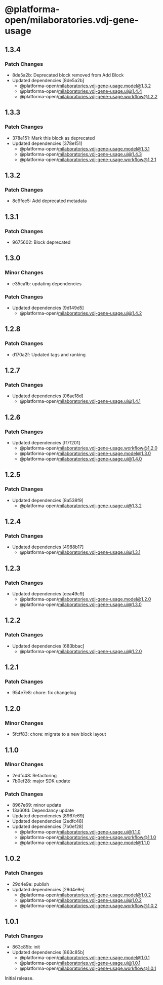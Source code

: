 # @platforma-open/milaboratories.vdj-gene-usage

## 1.3.4

### Patch Changes

- 8de5a2b: Deprecated block removed from Add Block
- Updated dependencies [8de5a2b]
  - @platforma-open/milaboratories.vdj-gene-usage.model@1.3.2
  - @platforma-open/milaboratories.vdj-gene-usage.ui@1.4.4
  - @platforma-open/milaboratories.vdj-gene-usage.workflow@1.2.2

## 1.3.3

### Patch Changes

- 378e151: Mark this block as deprecated
- Updated dependencies [378e151]
  - @platforma-open/milaboratories.vdj-gene-usage.model@1.3.1
  - @platforma-open/milaboratories.vdj-gene-usage.ui@1.4.3
  - @platforma-open/milaboratories.vdj-gene-usage.workflow@1.2.1

## 1.3.2

### Patch Changes

- 8c9fee5: Add deprecated metadata

## 1.3.1

### Patch Changes

- 9675602: Block deprecated

## 1.3.0

### Minor Changes

- e35ca1b: updating dependencies

### Patch Changes

- Updated dependencies [9d149d5]
  - @platforma-open/milaboratories.vdj-gene-usage.ui@1.4.2

## 1.2.8

### Patch Changes

- d170a2f: Updated tags and ranking

## 1.2.7

### Patch Changes

- Updated dependencies [06ae18d]
  - @platforma-open/milaboratories.vdj-gene-usage.ui@1.4.1

## 1.2.6

### Patch Changes

- Updated dependencies [ff7f201]
  - @platforma-open/milaboratories.vdj-gene-usage.workflow@1.2.0
  - @platforma-open/milaboratories.vdj-gene-usage.model@1.3.0
  - @platforma-open/milaboratories.vdj-gene-usage.ui@1.4.0

## 1.2.5

### Patch Changes

- Updated dependencies [8a538f9]
  - @platforma-open/milaboratories.vdj-gene-usage.ui@1.3.2

## 1.2.4

### Patch Changes

- Updated dependencies [4988b17]
  - @platforma-open/milaboratories.vdj-gene-usage.ui@1.3.1

## 1.2.3

### Patch Changes

- Updated dependencies [eea49c9]
  - @platforma-open/milaboratories.vdj-gene-usage.model@1.2.0
  - @platforma-open/milaboratories.vdj-gene-usage.ui@1.3.0

## 1.2.2

### Patch Changes

- Updated dependencies [683bbac]
  - @platforma-open/milaboratories.vdj-gene-usage.ui@1.2.0

## 1.2.1

### Patch Changes

- 954e7e8: chore: fix changelog

## 1.2.0

### Minor Changes

- 5fcff83: chore: migrate to a new block layout

## 1.1.0

### Minor Changes

- 2edfc48: Refactoring
- 7b0ef28: major SDK update

### Patch Changes

- 8967e69: minor update
- 13a60fd: Dependancy update
- Updated dependencies [8967e69]
- Updated dependencies [2edfc48]
- Updated dependencies [7b0ef28]
  - @platforma-open/milaboratories.vdj-gene-usage.ui@1.1.0
  - @platforma-open/milaboratories.vdj-gene-usage.workflow@1.1.0
  - @platforma-open/milaboratories.vdj-gene-usage.model@1.1.0

## 1.0.2

### Patch Changes

- 29d4e9e: publish
- Updated dependencies [29d4e9e]
  - @platforma-open/milaboratories.vdj-gene-usage.model@1.0.2
  - @platforma-open/milaboratories.vdj-gene-usage.ui@1.0.2
  - @platforma-open/milaboratories.vdj-gene-usage.workflow@1.0.2

## 1.0.1

### Patch Changes

- 863c85b: init
- Updated dependencies [863c85b]
  - @platforma-open/milaboratories.vdj-gene-usage.model@1.0.1
  - @platforma-open/milaboratories.vdj-gene-usage.ui@1.0.1
  - @platforma-open/milaboratories.vdj-gene-usage.workflow@1.0.1

Initial release.
